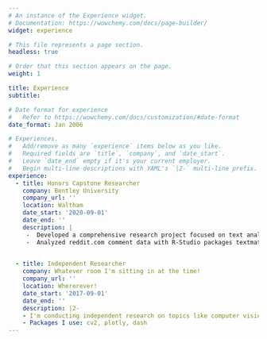 ```yaml
---
# An instance of the Experience widget.
# Documentation: https://wowchemy.com/docs/page-builder/
widget: experience

# This file represents a page section.
headless: true

# Order that this section appears on the page.
weight: 1

title: Experience
subtitle:

# Date format for experience
#   Refer to https://wowchemy.com/docs/customization/#date-format
date_format: Jan 2006

# Experiences.
#   Add/remove as many `experience` items below as you like.
#   Required fields are `title`, `company`, and `date_start`.
#   Leave `date_end` empty if it's your current employer.
#   Begin multi-line descriptions with YAML's `|2-` multi-line prefix.
experience:
  - title: Honors Capstone Researcher
    company: Bentley University
    company_url: ''
    location: Waltham
    date_start: '2020-09-01'
    date_end: ''
    description: |
     -	Developed a comprehensive research project focused on text analysis & natural language processing.
     -	Analyzed reddit.com comment data with R-Studio packages textmatch and quanteda to gauge sentiment based on presumed user gender. Attempting to predict upvote/downvote ratio using summary statistics.

        
  - title: Independent Researcher
    company: Whatever room I'm sitting in at the time!
    company_url: ''
    location: Whererever!
    date_start: '2017-09-01'
    date_end: ''
    description: |2-
    - I'm conducting independent research on topics like computer vision and visualization at the moment.
    - Packages I use: cv2, plotly, dash
---
```

